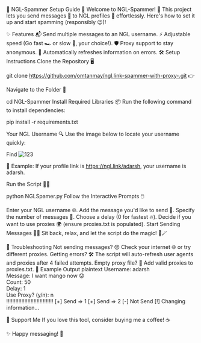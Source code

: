 🚀 NGL-Spammer Setup Guide 🌟
Welcome to NGL-Spammer! 🎉 This project lets you send messages 🚢 to NGL profiles 🔗 effortlessly. Here's how to set it up and start spamming (responsibly 😉)!

✨ Features
📬 Send multiple messages to an NGL username.
⚡ Adjustable speed (Go fast 🏎️ or slow 🐢, your choice!).
🛡️ Proxy support to stay anonymous.
🌈 Automatically refreshes information on errors.
🛠️ Setup Instructions
Clone the Repository 🖥️

git clone https://github.com/omtanmay/ngl.link-spammer-with-proxy-.git
👉

Navigate to the Folder 📂

cd NGL-Spammer
Install Required Libraries 📦
Run the following command to install dependencies:

pip install -r requirements.txt


Your NGL Username 🔍
Use the image below to locate your username quickly:

Find ![123](https://github.com/user-attachments/assets/d4e92ec2-24c5-4141-ae40-da2e02294d56)

📝 Example: If your profile link is https://ngl.link/adarsh, your username is adarsh.

Run the Script 🏃‍♂️

python NGLSpamer.py
Follow the Interactive Prompts 🖱️

Enter your NGL username 🌐.
Add the message you'd like to send 💬.
Specify the number of messages 🧮.
Choose a delay (0 for fastest 🔥).
Decide if you want to use proxies 🌍 (ensure proxies.txt is populated).
Start Sending Messages 🚀✨
Sit back, relax, and let the script do the magic! 🎩🪄

🐞 Troubleshooting
Not sending messages? 😟 Check your internet 🌐 or try different proxies.
Getting errors? 🛠️ The script will auto-refresh user agents and proxies after 4 failed attempts.
Empty proxy file? 🧐 Add valid proxies to proxies.txt.
📸 Example Output
plaintext
Username: adarsh  
Message: I want mango now 😟  
Count: 50  
Delay: 1  
Use Proxy? (y/n): n  
!!!!!!!!!!!!!!!!!!!!!!!!!!!!!!!
[+] Send => 1
[+] Send => 2
[-] Not Send
[!] Changing information...


💌 Support Me
If you love this tool, consider buying me a coffee! ☕


✨ Happy messaging! 🌈
